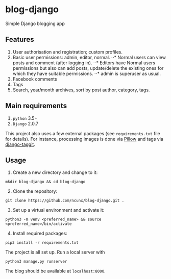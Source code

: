 # blog-django
Simple Django blogging app

Features
--------

1. User authorisation and registration; custom profiles.
2. Basic user permissions: admin, editor, normal.
⋅⋅* Normal users can view posts and comment (after logging in).
⋅⋅* Editors have Normal users permissions but also can add posts, update/delete the existing ones for which they have suitable permissions.
⋅⋅* admin is superuser as usual.
3. Facebook comments
4. Tags
5. Search, year/month archives, sort by post author, category, tags.


Main requirements
------------

1. `python` 3.5+
2. `Django` 2.0.7

This project also uses a few external packages (see `requirements.txt` file for details). 
For instance, processing images is done via [Pillow](https://github.com/python-pillow/Pillow) and tags via [django-taggit](https://github.com/alex/django-taggit).


Usage
-----

1. Create a new directory and change to it:

`mkdir blog-django && cd blog-django`

2. Clone the repository:

`git clone https://github.com/ncunx/blog-django.git .`

3. Set up a virtual environment and activate it:

`python3 -m venv <preferred_name> && source <preferred_name>/bin/activate`

4. Install required packages:

`pip3 install -r requirements.txt`

The project is all set up. Run a local server with

`python3 manage.py runserver`

The blog should be available at `localhost:8000`.